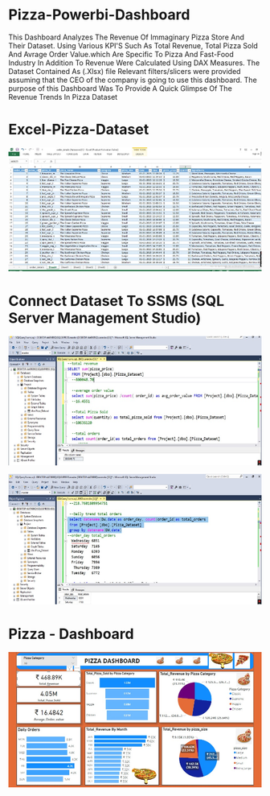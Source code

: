 # Pizza-Powerbi-Dashboard
This Dashboard Analyzes The Revenue Of Immaginary Pizza Store And Their Dataset. Using Various KPI'S Such As Total Revenue, Total Pizza Sold And Avrage Order Value.which Are Specific To Pizza And Fast-Food Industry In Addition To Revenue Were Calculated Using DAX Measures.
The Dataset Contained As (.Xlsx) file  Relevant filters/slicers were provided assuming that the CEO of the company is going to use this dashboard. The purpose of this Dashboard Was To Provide A Quick Glimpse Of The Revenue Trends In Pizza Dataset

# Excel-Pizza-Dataset
 ![Image Alt](https://github.com/SiddharthMeshram358/Pizza-Powerbi-Dashboard/blob/main/Excel%20pizza%20dataset%20jpj.jpg) 


# Connect Dataset To  SSMS (SQL Server Management Studio)

 ![Image Alt](https://github.com/SiddharthMeshram358/Pizza-Powerbi-Dashboard/blob/main/Pizza%20Dataset%20ssmis1.jpg) 


 ![Image Alt](https://github.com/SiddharthMeshram358/Pizza-Powerbi-Dashboard/blob/main/Pizza%20ssmis2.jpg) 
 



 # Pizza - Dashboard
 ![Image Alt](https://github.com/SiddharthMeshram358/Pizza-Powerbi-Dashboard/blob/main/Pizza%20Dashbord%20jpj.jpg) 

